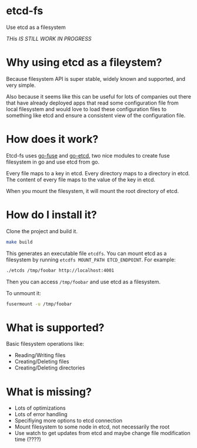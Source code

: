 etcd-fs
=======

Use etcd as a filesystem

*THis IS STILL WORK IN PROGRESS*

Why using etcd as a fileystem?
==============================

Because filesystem API is super stable, widely known and supported, and very simple.

Also because it seems like this can be useful for lots of companies out there that have already deployed apps that read some configuration file from local filesystem and would love to load these configuration files to something like etcd and ensure a consistent view of the configuration file.

How does it work?
=================

Etcd-fs uses [go-fuse](https://github.com/hanwen/go-fuse) and [go-etcd](https://github.com/coreos/go-etcd), two nice modules to create fuse filesystem in go and use etcd from go.

Every file maps to a key in etcd. Every directory maps to a directory in etcd.
The content of every file maps to the value of the key in etcd.

When you mount the filesystem, it will mount the root directory of etcd.

How do I install it?
====================

Clone the project and build it.

```bash
make build
```

This generates an executable file ```etcdfs```. You can mount etcd as a filesystem by running ```etcdfs MOUNT_PATH ETCD_ENDPOINT```. For example:

```bash
./etcds /tmp/foobar http://localhost:4001
```

Then you can access ```/tmp/foobar``` and use etcd as a filesystem.

To unmount it:

```bash
fusermount -u /tmp/foobar
```

What is supported?
==================

Basic filesystem operations like:
+ Reading/Writing files
+ Creating/Deleting files
+ Creating/Deleting directories

What is missing?
================

+ Lots of optimizations
+ Lots of error handling
+ Specifiying more options to etcd connection
+ Mount filesystem to some node in etcd, not necessarily the root
+ Use watch to get updates from etcd and maybe change file modification time (????)
